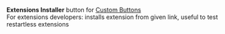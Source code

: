 <strong>Extensions Installer</strong> button for [Custom Buttons](https://addons.mozilla.org/addon/custom-buttons/)
<br>For extensions developers: installs extension from given link, useful to test restartless extensions